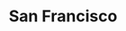 ---
title: "San Francisco"
url: /limache/san-francisco-avenida-jose-tomas-urmeneta/
shop: panadería
---